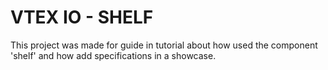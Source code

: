 # VTEX IO - SHELF 

This project was made for guide in tutorial about how used the component 'shelf' and how add specifications in a showcase.

